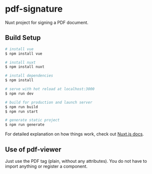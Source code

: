 # pdf-signature
Nuxt project for signing a PDF document.

## Build Setup

```bash
# install vue
$ npm install vue

# install nuxt
$ npm install nuxt

# install dependencies
$ npm install

# serve with hot reload at localhost:3000
$ npm run dev

# build for production and launch server
$ npm run build
$ npm run start

# generate static project
$ npm run generate
```

For detailed explanation on how things work, check out [Nuxt.js docs](https://nuxtjs.org).

## Use of pdf-viewer

Just use the PDF tag (plain, without any attributes). You do not have to import anything or register a component.
